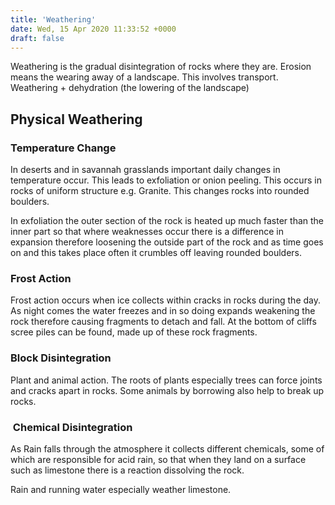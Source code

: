 ```yaml
---
title: 'Weathering'
date: Wed, 15 Apr 2020 11:33:52 +0000
draft: false
---
```


Weathering is the gradual disintegration of rocks where they are. Erosion means the wearing away of a landscape. This involves transport. Weathering + dehydration (the lowering of the landscape)

**Physical Weathering**
-----------------------

### Temperature Change

In deserts and in savannah grasslands important daily changes in temperature occur. This leads to exfoliation or onion peeling. This occurs in rocks of uniform structure e.g. Granite. This changes rocks into rounded boulders.

In exfoliation the outer section of the rock is heated up much faster than the inner part so that where weaknesses occur there is a difference in expansion therefore loosening the outside part of the rock and as time goes on and this takes place often it crumbles off leaving rounded boulders.

### Frost Action

Frost action occurs when ice collects within cracks in rocks during the day. As night comes the water freezes and in so doing expands weakening the rock therefore causing fragments to detach and fall. At the bottom of cliffs scree piles can be found, made up of these rock fragments.

### Block Disintegration

Plant and animal action. The roots of plants especially trees can force joints and cracks apart in rocks. Some animals by borrowing also help to break up rocks.

###  Chemical Disintegration

As Rain falls through the atmosphere it collects different chemicals, some of which are responsible for acid rain, so that when they land on a surface such as limestone there is a reaction dissolving the rock.

Rain and running water especially weather limestone.